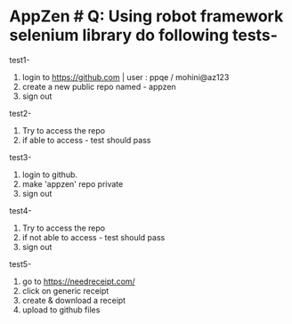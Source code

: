# AppZen # Q: Using robot framework selenium library do following tests-

test1-
1. login to https://github.com | user : ppqe / mohini@az123
2. create a new public repo named - appzen
3. sign out

test2-
1. Try to access the repo
2. if able to access - test should pass

test3-
1. login to github.
2. make 'appzen' repo private
3. sign out

test4-
1. Try to access the repo
2. if not able to access - test should pass
3. sign out

test5-
1. go to https://needreceipt.com/
2. click on generic receipt
3. create & download a receipt
4. upload to github files
